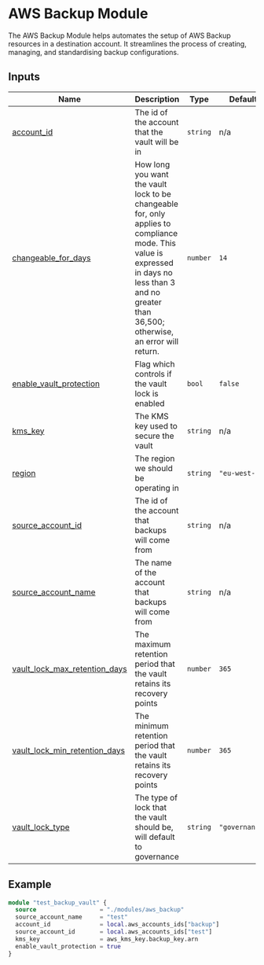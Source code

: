 # AWS Backup Module

The AWS Backup Module helps automates the setup of AWS Backup resources in a destination account. It streamlines the process of creating, managing, and standardising backup configurations.

## Inputs

| Name                                                                                                                     | Description                                                                                                                                                                                         | Type     | Default        | Required |
| ------------------------------------------------------------------------------------------------------------------------ | --------------------------------------------------------------------------------------------------------------------------------------------------------------------------------------------------- | -------- | -------------- | :------: |
| <a name="input_account_id"></a> [account_id](#input_account_id)                                                          | The id of the account that the vault will be in                                                                                                                                                     | `string` | n/a            |   yes    |
| <a name="input_changeable_for_days"></a> [changeable_for_days](#input_changeable_for_days)                               | How long you want the vault lock to be changeable for, only applies to compliance mode. This value is expressed in days no less than 3 and no greater than 36,500; otherwise, an error will return. | `number` | `14`           |    no    |
| <a name="input_enable_vault_protection"></a> [enable_vault_protection](#input_enable_vault_protection)                   | Flag which controls if the vault lock is enabled                                                                                                                                                    | `bool`   | `false`        |    no    |
| <a name="input_kms_key"></a> [kms_key](#input_kms_key)                                                                   | The KMS key used to secure the vault                                                                                                                                                                | `string` | n/a            |   yes    |
| <a name="input_region"></a> [region](#input_region)                                                                      | The region we should be operating in                                                                                                                                                                | `string` | `"eu-west-2"`  |    no    |
| <a name="input_source_account_id"></a> [source_account_id](#input_source_account_id)                                     | The id of the account that backups will come from                                                                                                                                                   | `string` | n/a            |   yes    |
| <a name="input_source_account_name"></a> [source_account_name](#input_source_account_name)                               | The name of the account that backups will come from                                                                                                                                                 | `string` | n/a            |   yes    |
| <a name="input_vault_lock_max_retention_days"></a> [vault_lock_max_retention_days](#input_vault_lock_max_retention_days) | The maximum retention period that the vault retains its recovery points                                                                                                                             | `number` | `365`          |    no    |
| <a name="input_vault_lock_min_retention_days"></a> [vault_lock_min_retention_days](#input_vault_lock_min_retention_days) | The minimum retention period that the vault retains its recovery points                                                                                                                             | `number` | `365`          |    no    |
| <a name="input_vault_lock_type"></a> [vault_lock_type](#input_vault_lock_type)                                           | The type of lock that the vault should be, will default to governance                                                                                                                               | `string` | `"governance"` |    no    |

## Example

```terraform
module "test_backup_vault" {
  source                  = "./modules/aws_backup"
  source_account_name     = "test"
  account_id              = local.aws_accounts_ids["backup"]
  source_account_id       = local.aws_accounts_ids["test"]
  kms_key                 = aws_kms_key.backup_key.arn
  enable_vault_protection = true
}
```
